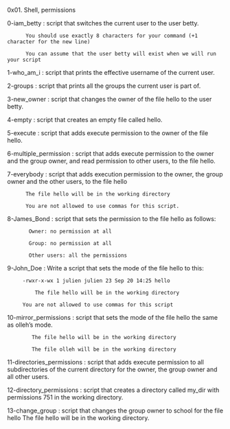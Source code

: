 0x01. Shell, permissions

0-iam_betty : script that switches the current user to the user betty.

	      You should use exactly 8 characters for your command (+1 character for the new line)

	      You can assume that the user betty will exist when we will run your script

1-who_am_i : script that prints the effective username of the current user.

2-groups : script that prints all the groups the current user is part of.

3-new_owner : script that changes the owner of the file hello to the user betty.

4-empty : script that creates an empty file called hello.

5-execute : script that adds execute permission to the owner of the file hello.

6-multiple_permission : script that adds execute permission to the owner and the group owner, and read permission to other users, to the file hello.

7-everybody : script that adds execution permission to the owner, the group owner and the other users, to the file hello

	      The file hello will be in the working directory

	      You are not allowed to use commas for this script.

8-James_Bond : script that sets the permission to the file hello as follows:

	       Owner: no permission at all

	       Group: no permission at all

	       Other users: all the permissions 

9-John_Doe : Write a script that sets the mode of the file hello to this:

	     -rwxr-x-wx 1 julien julien 23 Sep 20 14:25 hello

             The file hello will be in the working directory

	     You are not allowed to use commas for this script

10-mirror_permissions : script that sets the mode of the file hello the same as olleh’s mode.

			The file hello will be in the working directory

			The file olleh will be in the working directory

11-directories_permissions : script that adds execute permission to all subdirectories of the current directory for the owner, the group owner and all other users.

12-directory_permissions : script that creates a directory called my_dir with permissions 751 in the working directory.

13-change_group : script that changes the group owner to school for the file hello
		  The file hello will be in the working directory.
